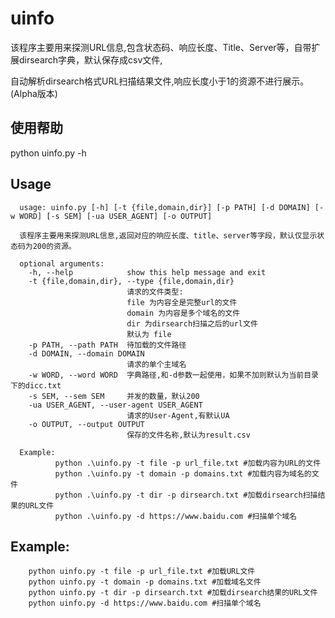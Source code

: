 # uinfo
该程序主要用来探测URL信息,包含状态码、响应长度、Title、Server等，自带扩展dirsearch字典，默认保存成csv文件,

自动解析dirsearch格式URL扫描结果文件,响应长度小于1的资源不进行展示。(Alpha版本)
## 使用帮助 ##
python uinfo.py -h
## Usage ##
      usage: uinfo.py [-h] [-t {file,domain,dir}] [-p PATH] [-d DOMAIN] [-w WORD] [-s SEM] [-ua USER_AGENT] [-o OUTPUT]

      该程序主要用来探测URL信息,返回对应的响应长度、title、server等字段，默认仅显示状态码为200的资源。

      optional arguments:
        -h, --help            show this help message and exit
        -t {file,domain,dir}, --type {file,domain,dir}
                              请求的文件类型:
                              file 为内容全是完整url的文件
                              domain 为内容是多个域名的文件
                              dir 为dirsearch扫描之后的url文件
                              默认为 file
        -p PATH, --path PATH  待加载的文件路径
        -d DOMAIN, --domain DOMAIN
                              请求的单个主域名
        -w WORD, --word WORD  字典路径,和-d参数一起使用，如果不加则默认为当前目录下的dicc.txt
        -s SEM, --sem SEM     并发的数量，默认200
        -ua USER_AGENT, --user-agent USER_AGENT
                              请求的User-Agent,有默认UA
        -o OUTPUT, --output OUTPUT
                              保存的文件名称,默认为result.csv

      Example:
              python .\uinfo.py -t file -p url_file.txt #加载内容为URL的文件
              python .\uinfo.py -t domain -p domains.txt #加载内容为域名的文件
              python .\uinfo.py -t dir -p dirsearch.txt #加载dirsearch扫描结果的URL文件
              python .\uinfo.py -d https://www.baidu.com #扫描单个域名

        
## Example:
        python uinfo.py -t file -p url_file.txt #加载URL文件
        python uinfo.py -t domain -p domains.txt #加载域名文件
        python uinfo.py -t dir -p dirsearch.txt #加载dirsearch结果的URL文件
        python uinfo.py -d https://www.baidu.com #扫描单个域名

